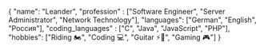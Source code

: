 {
  "name": "Leander",
  "profession" : ["Software Engineer", "Server Administrator", "Network Technology"],
  "languages": ["German", "English", "Россия"],
  "coding_languages" : ["C", "Java", "JavaScript", "PHP"],
  "hobbies": ["Riding 🏍️", "Coding 💻", "Guitar ⚡🎸", "Gaming 🎮"]
}
